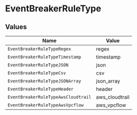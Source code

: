# EventBreakerRuleType


## Values

| Name                                | Value                               |
| ----------------------------------- | ----------------------------------- |
| `EventBreakerRuleTypeRegex`         | regex                               |
| `EventBreakerRuleTypeTimestamp`     | timestamp                           |
| `EventBreakerRuleTypeJSON`          | json                                |
| `EventBreakerRuleTypeCsv`           | csv                                 |
| `EventBreakerRuleTypeJSONArray`     | json_array                          |
| `EventBreakerRuleTypeHeader`        | header                              |
| `EventBreakerRuleTypeAwsCloudtrail` | aws_cloudtrail                      |
| `EventBreakerRuleTypeAwsVpcflow`    | aws_vpcflow                         |